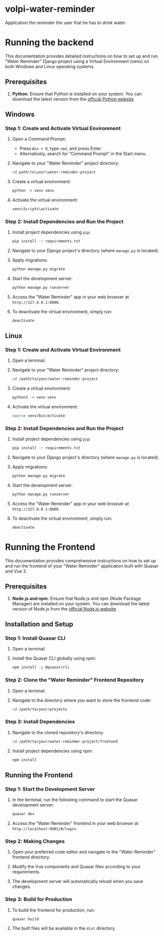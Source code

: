 # volpi-water-reminder

Application the reminder the user that he has to drink water.

# Running the backend

This documentation provides detailed instructions on how to set up and run "Water Reminder" Django project using a Virtual Environment (venv) on both Windows and Linux operating systems.

## Prerequisites

1. **Python**: Ensure that Python is installed on your system. You can download the latest version from the [official Python website](https://www.python.org/downloads/).

## Windows

### Step 1: Create and Activate Virtual Environment

1. Open a Command Prompt:

   - Press `Win + R`, type `cmd`, and press Enter.
   - Alternatively, search for "Command Prompt" in the Start menu.

2. Navigate to your "Water Reminder" project directory:

   ```sh
   cd path\to\your\water-reminder-project
   ```

3. Create a virtual environment:

   ```sh
   python -m venv venv
   ```

4. Activate the virtual environment:
   ```sh
   venv\Scripts\activate
   ```

### Step 2: Install Dependencies and Run the Project

1. Install project dependencies using `pip`:

   ```sh
   pip install -r requirements.txt
   ```

2. Navigate to your Django project's directory (where `manage.py` is located).

3. Apply migrations:

   ```sh
   python manage.py migrate
   ```

4. Start the development server:

   ```sh
   python manage.py runserver
   ```

5. Access the "Water Reminder" app in your web browser at `http://127.0.0.1:8000`.

6. To deactivate the virtual environment, simply run:
   ```sh
   deactivate
   ```

## Linux

### Step 1: Create and Activate Virtual Environment

1. Open a terminal.

2. Navigate to your "Water Reminder" project directory:

   ```sh
   cd /path/to/your/water-reminder-project
   ```

3. Create a virtual environment:

   ```sh
   python3 -m venv venv
   ```

4. Activate the virtual environment:
   ```sh
   source venv/bin/activate
   ```

### Step 2: Install Dependencies and Run the Project

1. Install project dependencies using `pip`:

   ```sh
   pip install -r requirements.txt
   ```

2. Navigate to your Django project's directory (where `manage.py` is located).

3. Apply migrations:

   ```sh
   python manage.py migrate
   ```

4. Start the development server:

   ```sh
   python manage.py runserver
   ```

5. Access the "Water Reminder" app in your web browser at `http://127.0.0.1:8000`.

6. To deactivate the virtual environment, simply run:
   ```sh
   deactivate
   ```

# Running the Frontend

This documentation provides comprehensive instructions on how to set up and run the frontend of your "Water Reminder" application built with Quasar and Vue 3.

## Prerequisites

1. **Node.js and npm**: Ensure that Node.js and npm (Node Package Manager) are installed on your system. You can download the latest version of Node.js from the [official Node.js website](https://nodejs.org/).

## Installation and Setup

### Step 1: Install Quasar CLI

1. Open a terminal.

2. Install the Quasar CLI globally using npm:
   ```sh
   npm install -g @quasar/cli
   ```

### Step 2: Clone the "Water Reminder" Frontend Repository

1. Open a terminal.

2. Navigate to the directory where you want to store the frontend code:
   ```sh
   cd /path/to/your/projects
   ```

### Step 3: Install Dependencies

1. Navigate to the cloned repository's directory:

   ```sh
   cd /path/to/your/water-reminder-project/frontend
   ```

2. Install project dependencies using npm:
   ```sh
   npm install
   ```

## Running the Frontend

### Step 1: Start the Development Server

1. In the terminal, run the following command to start the Quasar development server:

   ```sh
   quasar dev
   ```

2. Access the "Water Reminder" frontend in your web browser at `http://localhost:9001/#/login`.

### Step 2: Making Changes

1. Open your preferred code editor and navigate to the "Water Reminder" frontend directory.

2. Modify the Vue components and Quasar files according to your requirements.

3. The development server will automatically reload when you save changes.

### Step 3: Build for Production

1. To build the frontend for production, run:

   ```sh
   quasar build
   ```

2. The built files will be available in the `dist` directory.
